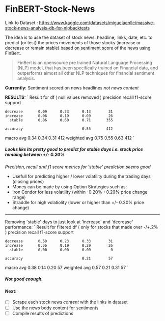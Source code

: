 # FinBERT-Stock-News



Link to Dataset : https://www.kaggle.com/datasets/miguelaenlle/massive-stock-news-analysis-db-for-nlpbacktests

The idea is to use the dataset of stock news: headline, links, date, etc. to predict (or test) the prices movements of those stocks (increase or decrease or remain stable) based on sentiment score of the news using FinBert. 
> FinBert is an opensource pre trained Natural Language Processing (NLP) model, that has been specifically trained on Financial data, and outperforms almost all other NLP techniques for financial sentiment analysis.

**Currently:** Sentiment scored on news headlines *not news content* <br>

**RESULTS:** 
`
Result for df ( null values removed )
              precision    recall  f1-score   support

    decrease       0.09      0.23      0.13        31
    increase       0.06      0.19      0.09        26
      stable       0.86      0.60      0.71       355

    accuracy                           0.55       412
   macro avg       0.34      0.34      0.31       412
weighted avg       0.75      0.55      0.63       412
`
##### Looks like its pretty good to predict for stable days i.e. stock price remaing between +/- 0.20%
*Precision, recall and f1 score metrics for 'stable' prediction seems good*
-  Usefull for predicting higher / lower volatility during the trading days  (closing prices)
-  Money can be made by using Option Strategies such as:
-    Iron Condor for less volatility (within -0.20% +0.20% price change range)
-    Straddle for high volatiolity (lower or higher than +/- 0.20% price change)
---

Removing 'stable' days to just look at 'increase' and 'decrease' performance:
`
Result for filtered df ( only for stocks that made over -/+.2% )
              precision    recall  f1-score   support

    decrease       0.58      0.23      0.33        31
    increase       0.56      0.19      0.29        26
      stable       0.00      0.00      0.00         0

    accuracy                           0.21        57
   macro avg       0.38      0.14      0.20        57
weighted avg       0.57      0.21      0.31        57
`
##### Not good enough.


#### **Next:** 
-  [ ] Scrape each stock news *content* with the links in dataset
-  [ ] Use the news body content for sentiments
-  [ ] Compile results of predictions 
